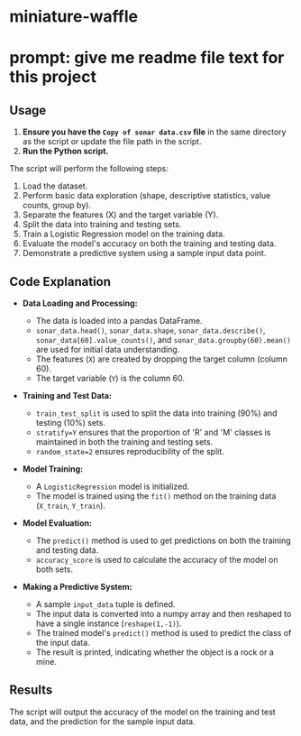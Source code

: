 # miniature-waffle
# prompt: give me readme file text for this project


## Usage

1.  **Ensure you have the `Copy of sonar data.csv` file** in the same directory as the script or update the file path in the script.
2.  **Run the Python script.**

The script will perform the following steps:

1.  Load the dataset.
2.  Perform basic data exploration (shape, descriptive statistics, value counts, group by).
3.  Separate the features (X) and the target variable (Y).
4.  Split the data into training and testing sets.
5.  Train a Logistic Regression model on the training data.
6.  Evaluate the model's accuracy on both the training and testing data.
7.  Demonstrate a predictive system using a sample input data point.

## Code Explanation

- **Data Loading and Processing:**
    - The data is loaded into a pandas DataFrame.
    - `sonar_data.head()`, `sonar_data.shape`, `sonar_data.describe()`, `sonar_data[60].value_counts()`, and `sonar_data.groupby(60).mean()` are used for initial data understanding.
    - The features (`X`) are created by dropping the target column (column 60).
    - The target variable (`Y`) is the column 60.

- **Training and Test Data:**
    - `train_test_split` is used to split the data into training (90%) and testing (10%) sets.
    - `stratify=Y` ensures that the proportion of 'R' and 'M' classes is maintained in both the training and testing sets.
    - `random_state=2` ensures reproducibility of the split.

- **Model Training:**
    - A `LogisticRegression` model is initialized.
    - The model is trained using the `fit()` method on the training data (`X_train`, `Y_train`).

- **Model Evaluation:**
    - The `predict()` method is used to get predictions on both the training and testing data.
    - `accuracy_score` is used to calculate the accuracy of the model on both sets.

- **Making a Predictive System:**
    - A sample `input_data` tuple is defined.
    - The input data is converted into a numpy array and then reshaped to have a single instance (`reshape(1,-1)`).
    - The trained model's `predict()` method is used to predict the class of the input data.
    - The result is printed, indicating whether the object is a rock or a mine.

## Results

The script will output the accuracy of the model on the training and test data, and the prediction for the sample input data.

